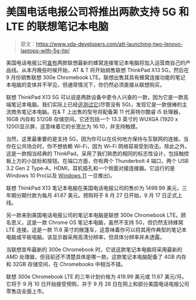 # 美国电话电报公司将推出两款支持 5G 和 LTE 的联想笔记本电脑

> 原文：<https://www.xda-developers.com/att-launching-two-lenovo-laptops-with-5g-lte/>

美国电话电报公司[宣布](https://about.att.com/story/2021/lenovo_connected_laptops.html)两款联想最新的蜂窝连接笔记本电脑将加入运营商自己的产品线。从本月晚些时候开始，AT & T 将开始销售联想 ThinkPad X13 5G，然后在 9 月份销售联想 300e Chromebook LTE。联想出售其具有蜂窝连接功能的笔记本电脑的变体并不罕见，但通常情况下，你仍然必须直接从联想购买。

联想 ThinkPad X13 5G 可以说是两款设备中更令人兴奋的一款，因为它是一款高端笔记本电脑。我们实际上已经[评测过它](https://www.xda-developers.com/lenovo-thinkpad-x13-gen-2-review/)(尽管没有 5G)，发现它是一款很棒的主流商务笔记本电脑。在& T 上出售的型号将配备第 11 代英特尔酷睿 i5 处理器，16GB 内存和 512GB 存储空间。它还包括一个 13.3 英寸的 WUXGA (1920 x 1200)显示屏，这意味着它的长宽比为 16:10，并支持触摸。

当然，这里最重要的是支持 5G，因为你可以在任何地方保持与互联网的连接。当你在公共场合时，你不想依赖 Wi-Fi，因为 Wi-Fi 网络容易受到攻击。除此之外，这是一款相当经典的 ThinkPad，采用了我们熟悉的相同的标志性设计，包括触控板上方的小鼠标和按钮。在端口方面，你有两个 Thunderbolt 4 端口，两个 USB 3.2 Gen 2 Type-A，HDMI，耳机插孔和一个侧面对接连接器。它运行的是 Windows 10 Pro(以及 [Windows 11](https://www.xda-developers.com/windows-11/) 一旦推出)。

联想 ThinkPad X13 笔记本电脑在美国电话电报公司的售价为 1499.99 美元，三年期分期付款为每月 41.67 美元。预购将于 8 月 27 日开始，9 月 17 日正式上线。

另一款来到美国电话电报公司的笔记本电脑是联想 300e Chromebook LTE。顾名思义，这是一款 Chrome OS 笔记本电脑，虽然不支持 5G，但仍然支持蜂窝 LTE 连接。这是一款 11.6 英寸的敞篷车，这意味着你可以将其用作典型的笔记本电脑或平板电脑。该显示器采用高清分辨率，但具体分辨率并未透露。

当联想宣布最新的 300e Chromebook 时，它说这款笔记本电脑将采用最新的 AMD 处理器，但目前还不清楚具体是哪一款。这款笔记本电脑配备了 4GB 内存和 32GB 存储空间，在 Chromebooks 中相当不错。

联想 300e Chromebook LTE 的三年计划价格为 419.99 美元或 11.67 美元/月。它将于 9 月 10 日开始接受预购，并于 9 月 28 日在网上和部分美国电话电报公司零售店全面上市。